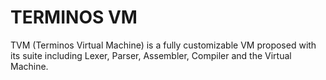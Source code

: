 # TERMINOS VM
TVM (Terminos Virtual Machine) is a fully customizable VM proposed with its suite including Lexer, Parser, Assembler, Compiler and the Virtual Machine.
